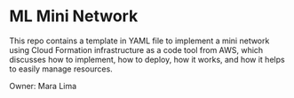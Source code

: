 # ML Mini Network

This repo contains a template in YAML file to implement a mini network using Cloud Formation infrastructure as a code tool from AWS, which discusses how to implement, how to deploy, how it works, and how it helps to easily manage resources. 

Owner: Mara Lima